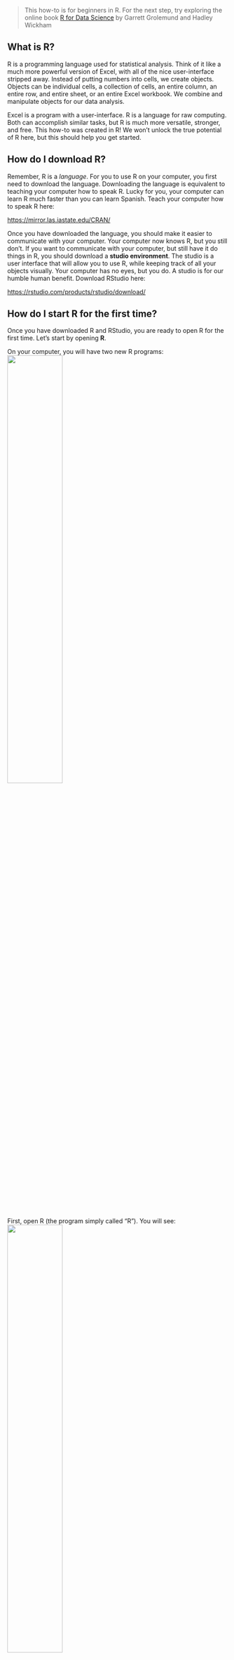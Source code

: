 > This how-to is for beginners in R. For the next step, try exploring
> the online book [R for Data Science](https://r4ds.had.co.nz) by
> Garrett Grolemund and Hadley Wickham

What is R?
----------

R is a programming language used for statistical analysis. Think of it
like a much more powerful version of Excel, with all of the nice
user-interface stripped away. Instead of putting numbers into cells, we
create objects. Objects can be individual cells, a collection of cells,
an entire column, an entire row, and entire sheet, or an entire Excel
workbook. We combine and manipulate objects for our data analysis.

Excel is a program with a user-interface. R is a language for raw
computing. Both can accomplish similar tasks, but R is much more
versatile, stronger, and free. This how-to was created in R! We won’t
unlock the true potential of R here, but this should help you get
started.

How do I download R?
--------------------

Remember, R is a *language*. For you to use R on your computer, you
first need to download the language. Downloading the language is
equivalent to teaching your computer how to speak R. Lucky for you, your
computer can learn R much faster than you can learn Spanish. Teach your
computer how to speak R here:

<a href="https://mirror.las.iastate.edu/CRAN/" class="uri">https://mirror.las.iastate.edu/CRAN/</a>

Once you have downloaded the language, you should make it easier to
communicate with your computer. Your computer now knows R, but you still
don’t. If you want to communicate with your computer, but still have it
do things in R, you should download a **studio environment**. The studio
is a user interface that will allow you to use R, while keeping track of
all your objects visually. Your computer has no eyes, but you do. A
studio is for our humble human benefit. Download RStudio here:

<a href="https://rstudio.com/products/rstudio/download/" class="uri">https://rstudio.com/products/rstudio/download/</a>

How do I start R for the first time?
------------------------------------

Once you have downloaded R and RStudio, you are ready to open R for the
first time. Let’s start by opening **R**.

On your computer, you will have two new R programs:
<img src="http://michael-black.github.io/assets/rlogos.png" id="id" class="class" style="width:50.0%;height:50.0%" />

First, open R (the program simply called “R”). You will see:
<img src="http://michael-black.github.io/assets/rconsole.png" id="id" class="class" style="width:50.0%;height:50.0%" />

This is the **console**: a window where you type commands, and the
computer responds. Try typing the following into the console, then hit
enter:

    2 + 2

As you can see, R will recognize that you are asking what “2+2” equals,
and will provide the output: 4. Try a few other simple math problems.
Now close the **R** program and don’t ever open it again.

The console is great, but as you progress, you’ll want to save some of
your commands so you don’t have to re-type them every time. A list of
commands is called a **script**. Sometimes you’ll want to produce a
table or a graph or a regression, but not have a new window pop up with
the output. Sometimes you may want to glance at the contents of your
current working directory and see all the datasets you have available,
or the list of variables you have created. In **R**, these objects are
invisible until you explicitly ask R to show you. For that reason, we
are going to use **RStudio**, where all of the above is visible at once.
Now, open the **RStudio** program. You should see the following (without
the red numbers):
<img src="http://michael-black.github.io/assets/rstud.png" id="id" class="class" style="width:90.0%;height:90.0%" />

The **RStudio** environment is split into four panes, labelled in the
image above. Let’s explore each:

-   **1**: This is the script editor. If you want to write a series of
    commands, and you want those commands to run immediately after each
    other automatically, you’ll need to write a script. When we begin
    writing code, we will use this pane. Scripts are the cornerstone of
    replicating your work, and replication is paramount in good research
    and data science.

-   **2**: This is where you will be able to see all of the variables,
    data frames (the R word for data sets), lists, and any other objects
    that you have created. If you create it, it will show up here.

-   **3**: This is the console! It is the same thing that you saw when
    you opened the basic R program. Here, we just keep it in a single
    pane. Think of it as the actual place where you and your computer
    talk in R. You write a script, but then it is run in the console.
    You can also write commands directly in the console. You’ll also see
    some results in the console, though plots are shown in pane 4.

-   **4**: This is where you will see any plots you create, and where
    you’ll find help files. You can also look at the contents of your
    working directory and the packages that you currently have
    downloaded.

Basic R Syntax
--------------

Open **RStudio**. You should see the 4-pane setup from above. To
establish good habits early, we are going to work in the script editor
(pane 1). Working in the console gives you immediate results, but saving
the history of your commands in a single document –a **script**– is very
useful if you ever need to “de-bug” your commands. Because we are
working in the script editor, once you type a line of code (a command)
and hit enter, nothing happens. In script mode, your computer is
ignoring you until you are done writing commands. To wake up your
computer and tell it to run the commands, you need to highlight the
commands you want to evaluate, and hit “Run”. You can either click the
button at the top right corner of pane 1 (where it says “Run”), or
highlight the code you want to run and hit “⌘ + enter” (or “Ctrl +
enter” on a PC). If you want to run the entire script, hit “⌥ ⌘R”.

-   Do some math: One of the most basic functionalities of R is the
    ability to perform simple math. Try typing (not just copy+paste) the
    following commands in the script editor, then ask R to run the
    script and evaluate all the commands.

<!-- -->

    2+2
    2-3
    3/9
    4^5
    6**2

What happens? You should see the results in the console. Your input
(commands) have a “&gt;” symbol in front of them, and the output has a
“\[1\]”. These are just indications for when you are talking vs when the
computer is talking. The code you just ran can be written as a story:

“What is 2 plus 2?” you asked.

“4” the computer replied.

“What is 2 minus 3?” you asked.

“-1” the computer replied.

…and so on: it is not an elegant conversation, but it is a conversation
nonetheless.

-   Create an object: There are *many* types of objects we can create in
    R, so I’m only going to focus on the most common: variables,
    scalars, and data frames. We’ll start with creating a scalar.
    Remember that a scalar is just a number, but sometimes we want to
    save a particular number to reference or use over and over again.
    For example, suppose you want to derive *β̂*<sub>1</sub> in a basic
    univariate linear model. For a variable *x*, you’ll need to know
    *x̄*: the sample mean. Suppose that mean is 4. We can create a scalar
    called “xmean” and make it take the value of 4:

<!-- -->

    xmean <- 4

The `<-` symbol is the command for assignment. We can interpret the
above command as: “Assign the value of 4 to the word ‘xmean’”. Now, we
can use the word “xmean” and your computer will know you mean 4:

    xmean <- 4
    xmean*3

    ## [1] 12

Perhaps a bit weirdly, the `<-` symbol can also work as `->`. So the
above chuck of code can also be run as:

    4 -> xmean
    xmean*3

    ## [1] 12

The proper etiquette is to write assignments using `<-` and not `->`.
The object should go first, then the assignment arrow, then the value
you are assigning to the object. The order doesn’t technically matter; R
will understand either direction of logic/arrow. To make things
consistent in case you want to share your commands or need help, it is
important to stick to established rules and use `<-`.

Starting a Script
-----------------

R has thousands of **user-written packages**. The “base-R” that you
downloaded is the basic program, and while it can do a lot, smart people
from around the world have written special programs to teach R how to do
*more*. In fact, you may find that much of what you do requires an
additional package beyond the base version of R you have right now.

To start a script you should do the following:

-   **Comment and describe the purpose of your script**. When you put a
    `#` on any line in a script, everything after the `#` is considered
    a comment, and R will ignore it:

<!-- -->

    # This is an R script to add 2 and 2
    # Written by: Jean-Luc Picard
    2+2

-   **Install and load packages** that will appear *anywhere* in the
    script. Packages are called libraries, which makes a lot of sense.
    Every time you launch R, it will start exactly the same way you
    started it the first time, with the same set of knowledge. If you
    want it to do some cool stuff found in another package, you have to
    tell R to go to a specific library to learn the skill, then remind
    it every time that skill is found in some specific library. You need
    to first tell R to `install.packages("<package name>")`, then
    `library("<package name>")`. You only need to install a package
    **once ever**. You need to load the library **every time** you want
    to use it. Again, etiquette dictates that we put all libraries for a
    script at the top:

<!-- -->

    # This is an R script to add 2 and 2
    # Written by: Jean-Luc Picard
    # install.packages("ggplot2")
    library(ggplot2)

If you run the above code, you should get an error. You tried to load
the library without first installing it. The
`install.packages("ggplot2")` command didn’t work because it was
commented out. Remove the `#` and try again.

An important note: many libraries come with their own sample data, in
addition to a suite of commands.

-   **Set your working directory.** You need to tell R what folder to
    work in. You computer has many folders and sub-folders where you can
    put stuff, so you need to give your R session a home. When you set
    the working directory, all of the files in that directory (folder)
    are viewable by R without having to specify a file path:

<!-- -->

    # This is an R script to add 2 and 2
    # Written by: Jean-Luc Picard
    # install.packages("ggplot2")
    library(ggplot2)
    setwd("<your local path>")

Import your data
----------------

Sometimes the packages you load have built-in data for you to play
around with. For example, the `ggplot2` package has a built-in dataset
called `economics`. Tell R you want to load this data with the command
`data('economics')` after you have loaded the `ggplot2` package. Then,
we can assign that dataset to a new name like `'econ'` for brevity

    # This is an R script to add 2 and 2
    # Written by: Jean-Luc Picard
    # install.packages("ggplot2")
    library(ggplot2)
    setwd("<your local path>")

    data('economics')
    econ <- economics

Most of the time, however, you’ll need to import your data from other
sources. Three common import files are .CSV, .XLS (.XLSX), and .DTA. For
the following, assume that your raw data file is called “RawData”. We
will import “RawData”, and assign it to the object `data`, which is a
dataframe.

-   Import from a CSV file:

<!-- -->

    setwd("<your local path>")
    data <- read.csv("./RawData.csv")

-   Import from an XLS or XLSX file:

<!-- -->

    install.packages("readxl")
    library(readxl)
    data <- read_excel("./RawData.xlsx")

-   Import from a Stata (DTA) file:

<!-- -->

    install.packages("haven")
    library(haven)
    data <- read_dta("./RawData.dta")

Notice that importing CSV files does not require any additional package,
but importing Excel or Stata files does require additional packages.

Clean your data
---------------

After importing your data, you may need to clean it. That is, make sure
the variables are in the right format for whatever economic model you
want to estimate. The process of cleaning, or **wrangling** your data is
unfortunately sometimes complicated and a bit of an art form. This short
tutorial does not cover data cleaning.

Estimate your model
-------------------

Once you have imported and cleaned your data, you are ready to estimate
a model. We will start with one of the first regressions we ran in AGEC
317:
*m**p**g*<sub>*i*</sub> = *β*<sub>0</sub> + *β*<sub>1</sub>*w**e**i**g**h**t*<sub>*i*</sub> + *β*<sub>2</sub>*c**y**l*<sub>*i*</sub> + *β*<sub>3</sub>*d**i**s**p*<sub>*i*</sub> + *ε*<sub>*i*</sub>
where *m**p**g*<sub>*i*</sub> is the fuel efficiency of car *i* in
miles-per-gallon, *w**e**i**g**h**t*<sub>*i*</sub> is the weight in
thousands of pounds, *c**y**l*<sub>*i*</sub> is the number of cylinders
in the engine, and *d**i**s**p*<sub>*i*</sub> is the engine size in
cubic inches. We are interested in the partial effects of weight, number
of cylinders, and engine size on a vehicle’s fuel efficiency.

So how would we perform a linear regression? In Excel, we make several
cumbersome clicks and it takes a while. In R, we use the command `lm()`,
short for “linear model”. There are two arguments for the linear model
function: the formula of the regression, and the dataset we are using.
For the `lm()` regression formula, write the dependent variable, then a
`~`, then all of the independent variables separated with a `+` sign.
After writing the regression formula, put a comma, then
`data=<name of dataset>`. For example, try running the following script
(note that you need to install and load the package `dplyr`):

    # This is an R script to perform a linear regression
    # Written by: Jean-Luc Picard
    # install.packages("ggplot2")
    library(dplyr)
    setwd("/Users/michaelblack/Documents")

    data('mtcars')
    cars <- mtcars
    lm(mpg ~ wt + cyl + disp, data = cars)

    ## 
    ## Call:
    ## lm(formula = mpg ~ wt + cyl + disp, data = cars)
    ## 
    ## Coefficients:
    ## (Intercept)           wt          cyl         disp  
    ##   41.107678    -3.635677    -1.784944     0.007473

You should see the same results. But those are just the coefficient
estimates! We don’t know whether the coefficients are statistically
significant or not, and we don’t know anything about the model fit. When
R performs a linear regression using `lm()`, it actually generates a lot
of information, but doesn’t automatically report it to you. What we want
to do is assign all of the regression information to an object, and then
summarise the object!

    # This is an R script to perform a linear regression
    # Written by: Jean-Luc Picard
    # install.packages("ggplot2")
    library(dplyr)
    setwd("/Users/michaelblack/Documents")

    data('mtcars')
    cars <- mtcars
    regression <- lm(mpg ~ wt + cyl + disp, data = cars)
    summary(regression)

    ## 
    ## Call:
    ## lm(formula = mpg ~ wt + cyl + disp, data = cars)
    ## 
    ## Residuals:
    ##     Min      1Q  Median      3Q     Max 
    ## -4.4035 -1.4028 -0.4955  1.3387  6.0722 
    ## 
    ## Coefficients:
    ##              Estimate Std. Error t value Pr(>|t|)    
    ## (Intercept) 41.107678   2.842426  14.462 1.62e-14 ***
    ## wt          -3.635677   1.040138  -3.495  0.00160 ** 
    ## cyl         -1.784944   0.607110  -2.940  0.00651 ** 
    ## disp         0.007473   0.011845   0.631  0.53322    
    ## ---
    ## Signif. codes:  0 '***' 0.001 '**' 0.01 '*' 0.05 '.' 0.1 ' ' 1
    ## 
    ## Residual standard error: 2.595 on 28 degrees of freedom
    ## Multiple R-squared:  0.8326, Adjusted R-squared:  0.8147 
    ## F-statistic: 46.42 on 3 and 28 DF,  p-value: 5.399e-11

There you go! We see the model fit information at the bottom of the
output, and information on the standard errors and p-value of the
individual coefficients. The last step is to know how to generate new
variables like squared terms and logged variables.

There are lots of ways to create new variables. A popular approach is to
use the `dplyr` command: `mutate()`. That, however, is a lesson for
another day. For now, we are going to use a straightforward approach.
First, note that to reference a *column* within a dataset, you write the
name of the dataset, then a `$`, then the name of the column. So if you
want R to look at the `mpg` column of the `cars` dataset, write
`mpg$cars`. If you want to create a new variable, just assign that new
variable to a column that does not yet exist, and you will force it into
existence! Take a look at the following script:

    # This is an R script to perform a linear regression
    # Written by: Jean-Luc Picard
    # install.packages("ggplot2")
    library(dplyr)
    setwd("/Users/michaelblack/Documents")

    data('mtcars')
    cars <- mtcars
    cars$wt2 <- cars$wt^2
    cars$lndisp <- log(cars$disp)
    regression <- lm(mpg ~ wt + wt2 +cyl + disp + lndisp, data = cars)
    summary(regression)

You just:

-   Imported data

-   Created two new variables

-   Estimated a non linear economic model

-   Presented the regression results

And all without clicking! Your code is transparent, and anyone with your
code can replicate your results and see exactly what you did.
